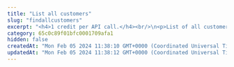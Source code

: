 ```yaml
---
title: "List all customers"
slug: "findallcustomers"
excerpt: "<h4>1 credit per API call.</h4><br/>\n<p>List of all customers. Also inactive an disabled customers are present.</p>"
category: 65c0c89f01bfc0001709afa1
hidden: false
createdAt: "Mon Feb 05 2024 11:38:10 GMT+0000 (Coordinated Universal Time)"
updatedAt: "Mon Feb 05 2024 11:38:12 GMT+0000 (Coordinated Universal Time)"
---
```

